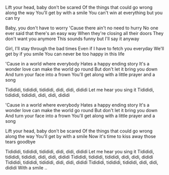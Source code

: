 Lift your head, baby don't be scared
Of the things that could go wrong along the way
You'll get by with a smile
You can't win at everything but you can try

Baby, you don't have to worry
'Cause there ain't no need to hurry
No one ever said that there's an easy way
When they're closing all their doors
They don't want you anymore
This sounds funny but I'll say it anyway

Girl, I'll stay through the bad times
Even if I have to fetch you everyday
We'll get by if you smile
You can never be too happy in this life

'Cause in a world where everybody
Hates a happy ending story
It's a wonder love can make the world go round
But don't let it bring you down
And turn your face into a frown
You'll get along with a little prayer and a song

Tidididi, tidididi, tidididi, didi, didi, dididi
Let me hear you sing it
Tidididi, tidididi, tidididi, didi, didi, dididi

'Cause in a world where everybody
Hates a happy ending story
It's a wonder love can make the world go round
But don't let it bring you down
And turn your face into a frown
You'll get along with a little prayer and a song

Lift your head, baby don't be scared
Of the things that could go wrong along the way
You'll get by with a smile
Now it's time to kiss away those tears goodbye

Tidididi, tidididi, tidididi, didi, didi, dididi
Let me hear you sing it
Tidididi, tidididi, tidididi, didi, didi, dididi
Tidididi, tidididi, tidididi, didi, didi, dididi
Tidididi, tidididi, tidididi, didi, didi, dididi
Tidididi, tidididi, tidididi, didi, didi, dididi
With a smile ..

